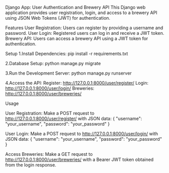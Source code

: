 Django App: User Authentication and Brewery API
This Django web application provides user registration, login, and access to a brewery API using JSON Web Tokens (JWT) for authentication.

Features
User Registration: Users can register by providing a username and password.
User Login: Registered users can log in and receive a JWT token.
Brewery API: Users can access a brewery API using a JWT token for authentication.

Setup
1.Install Dependencies:
pip install -r requirements.txt

2.Database Setup:
python manage.py migrate

3.Run the Development Server:
python manage.py runserver

4.Access the API:
Register: http://127.0.0.1:8000/user/register/
Login: http://127.0.0.1:8000/user/login/
Breweries: http://127.0.0.1:8000/user/breweries/

Usage

User Registration:
Make a POST request to http://127.0.0.1:8000/user/register/ with JSON data:
{
  "username": "your_username",
  "password": "your_password"
}

User Login:
Make a POST request to http://127.0.0.1:8000/user/login/ with JSON data:
{
  "username": "your_username",
  "password": "your_password"
}

Access Breweries:
Make a GET request to http://127.0.0.1:8000/user/breweries/ with a Bearer JWT token obtained from the login response.
